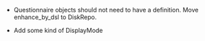* Questionnaire objects should not need to have a definition.
  Move enhance_by_dsl to DiskRepo.


* Add some kind of DisplayMode
